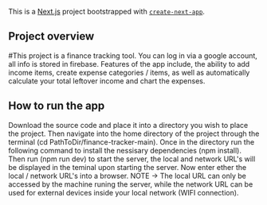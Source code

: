 This is a [Next.js](https://nextjs.org) project bootstrapped with [`create-next-app`](https://github.com/vercel/next.js/tree/canary/packages/create-next-app).

## Project overview

#This project is a finance tracking tool. 
You can log in via a google account, all info is stored in firebase.
Features of the app include, the ability to add income items, create expense categories / items,
as well as automatically calculate your total leftover income and chart the expenses.

## How to run the app

Download the source code and place it into a directory you wish to place the project. 
Then navigate into the home directory of the project through the terminal (cd PathToDir/finance-tracker-main).
Once in the directory run the following command to install the nessisary dependencies (npm install).
Then run (npm run dev) to start the server, the local and network URL's will be displayed in the teminal upon starting the server.
Now enter ether the local / network URL's into a browser. NOTE -> The local URL can only be accessed by the machine runing the server,
while the network URL can be used for external devices inside your local network (WIFI connection).




